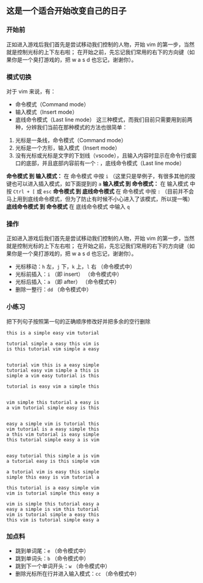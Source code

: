 ## 这是一个适合开始改变自己的日子

### 开始前

正如进入游戏后我们首先是尝试移动我们控制的人物，开始 vim 的第一步，当然就是控制光标的上下左右啦；
在开始之前，先忘记我们常用的右下的方向键（如果你是一个臭打游戏的，把 w a s d 也忘记，谢谢你）。

### 模式切换
对于 vim 来说，有：
  * 命令模式（Command mode）
  * 输入模式（Insert mode）
  * 底线命令模式（Last line mode）
这三种模式，而我们目前只需要用到前两种，分辨我们当前在那种模式的方法也很简单：
  1. 光标是一条线，命令模式（Command mode）
  2. 光标是一个方形，输入模式（Insert mode）
  3. 没有光标或光标是文字的下划线（vscode），且输入内容时显示在命令行或窗口的底部，并且底部内容前有一个 : ，底线命令模式（Last line mode）

**命令模式 到 输入模式：** 在 命令模式 中按 `i` （这里只是举例子，有很多其他的按键也可以进入插入模式，如下面提到的 `a`
**输入模式 到 命令模式：** 在 输入模式 中按 `Ctrl + [` 或 `esc`
**命令模式 到 底线命令模式** 在 命令模式 中按 `:` （目前并不会马上用到底线命令模式，但为了防止有时候不小心进入了该模式，所以提一嘴）
**底线命令模式 到 命令模式** 在 底线命令模式 中输入 `q` 

### 操作
正如进入游戏后我们首先是尝试移动我们控制的人物，开始 vim 的第一步，当然就是控制光标的上下左右啦；
在开始之前，先忘记我们常用的右下的方向键（如果你是一个臭打游戏的，把 w a s d 也忘记，谢谢你）。

* 光标移动：`h` 左，`j` 下，`k` 上，`l` 右 （命令模式中）
* 光标前插入：`i` （即 insert） （命令模式中）
* 光标后插入：`a` （即 after） （命令模式中）
* 删除一整行：`dd` （命令模式中）

### 小练习
把下列句子按照第一句的正确顺序修改好并把多余的空行删除
```
this is a simple easy vim tutorial

tutorial simple a easy this vim is
is this tutorial vim simple a easy


tutorial vim this is a easy simple
tutorial easy vim simple a this is
simple a vim easy tutorial is this

tutorial is easy vim a simple this


vim simple this tutorial a easy is
a vim tutorial simple easy is this


easy a simple vim is tutorial this
vim tutorial is a easy simple this
a this vim tutorial is easy simple
this tutorial simple easy a is vim


easy tutorial this simple a is vim
a tutorial easy is this simple vim

a tutorial vim is easy this simple
simple this easy is vim tutorial a

this tutorial is a easy simple vim
vim is tutorial simple this easy a

vim is simple this tutorial easy a
easy a simple is vim this tutorial
vim is tutorial simple a easy this
this vim is tutorial simple easy a
```

### 加点料
* 跳到单词尾：`e` （命令模式中） 
* 跳到单词头：`b` （命令模式中）
* 跳到下一个单词开头：`w` （命令模式中）
* 删除光标所在行并进入输入模式：`cc` （命令模式中）
